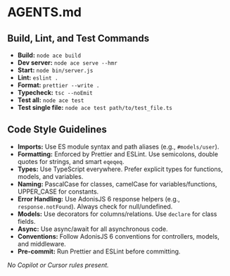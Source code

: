 # AGENTS.md

## Build, Lint, and Test Commands

- **Build:** `node ace build`
- **Dev server:** `node ace serve --hmr`
- **Start:** `node bin/server.js`
- **Lint:** `eslint .`
- **Format:** `prettier --write .`
- **Typecheck:** `tsc --noEmit`
- **Test all:** `node ace test`
- **Test single file:** `node ace test path/to/test_file.ts`

## Code Style Guidelines

- **Imports:** Use ES module syntax and path aliases (e.g., `#models/user`).
- **Formatting:** Enforced by Prettier and ESLint. Use semicolons, double quotes for strings, and smart `eqeqeq`.
- **Types:** Use TypeScript everywhere. Prefer explicit types for functions, models, and variables.
- **Naming:** PascalCase for classes, camelCase for variables/functions, UPPER_CASE for constants.
- **Error Handling:** Use AdonisJS 6 response helpers (e.g., `response.notFound`). Always check for null/undefined.
- **Models:** Use decorators for columns/relations. Use `declare` for class fields.
- **Async:** Use async/await for all asynchronous code.
- **Conventions:** Follow AdonisJS 6 conventions for controllers, models, and middleware.
- **Pre-commit:** Run Prettier and ESLint before committing.

_No Copilot or Cursor rules present._
